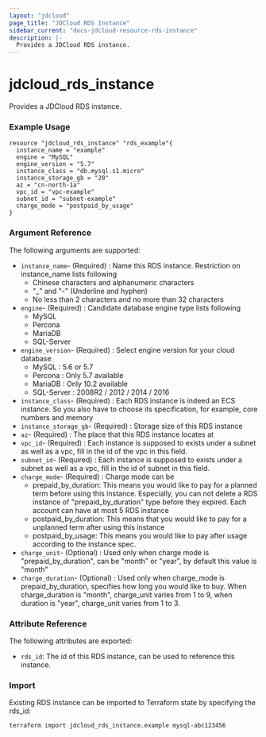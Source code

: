 ```yaml
---
layout: "jdcloud"
page_title: "JDCloud RDS Instance"
sidebar_current: "docs-jdcloud-resource-rds-instance"
description: |-
  Provides a JDCloud RDS instance. 
---
```


# jdcloud\_rds\_instance

Provides a JDCloud RDS instance. 

### Example Usage

```hcl
resource "jdcloud_rds_instance" "rds_example"{
  instance_name = "example"
  engine = "MySQL"
  engine_version = "5.7"
  instance_class = "db.mysql.s1.micro"
  instance_storage_gb = "20"
  az = "cn-north-1a"
  vpc_id = "vpc-example"
  subnet_id = "subnet-example"
  charge_mode = "postpaid_by_usage"
}
```

### Argument Reference

The following arguments are supported:

* `instance_name`- \(Required\) : Name this RDS instance. Restriction on instance\_name lists following
  * Chinese characters and alphanumeric characters
  * "\_" and "-" \(Underline and hyphen\)
  * No less than 2 characters and no more than 32 characters
* `engine`- \(Required\) : Candidate database engine type lists following
  * MySQL
  * Percona
  * MariaDB
  * SQL-Server
* `engine_version`- \(Required\) :  Select engine version for your cloud database
  * MySQL : 5.6 or 5.7
  * Percona : Only 5.7 available
  * MariaDB : Only 10.2 available
  * SQL-Server : 2008R2 / 2012 / 2014 / 2016
* `instance_class`- \(Required\) : Each RDS instance is indeed an ECS instance. So you also have to choose its specification, for example, core numbers and memory
* `instance_storage_gb`- \(Required\) :  Storage size of this RDS instance 
* `az`- \(Required\) : The place that this RDS instance locates at
* `vpc_id`- \(Required\) : Each instance is supposed to exists under a subnet as well as a vpc,  fill in the id of the vpc in this field.
* `subnet_id`- \(Required\) :  Each instance is supposed to exists under a subnet as well as a vpc, fill in the id of subnet in this field.
* `charge_mode`- \(Required\) : Charge mode can be 
  * prepaid\_by\_duration:  This means you would like to pay for a planned term before using this instance. Especially, you can not delete a RDS instance of "prepaid\_by\_duration" type before they expired. Each account can have at most 5 RDS instance
  * postpaid\_by\_duration: This means that you would like to pay for a unplanned term after using this instance
  * postpaid\_by\_usage:  This means you would like to pay after usage according to the instance spec.
* `charge_unit`- \(Optional\) : Used only when charge mode is "prepaid\_by\_duration", can be "month" or "year", by default this value is "month"
* `charge_duration`- \(Optional\) : Used only when charge\_mode is prepaid\_by\_duration, specifies how long you would like to buy. When charge\_duration is "month", charge\_unit varies from 1 to 9, when duration is "year", charge\_unit varies from 1 to 3.

### Attribute Reference 

The following attributes are exported:

* `rds_id`: The id of this RDS instance, can be used to reference this instance.

### Import 

Existing RDS instance can be imported to Terraform state by specifying the rds\_id:

```
terraform import jdcloud_rds_instance.example mysql-abc123456
```



